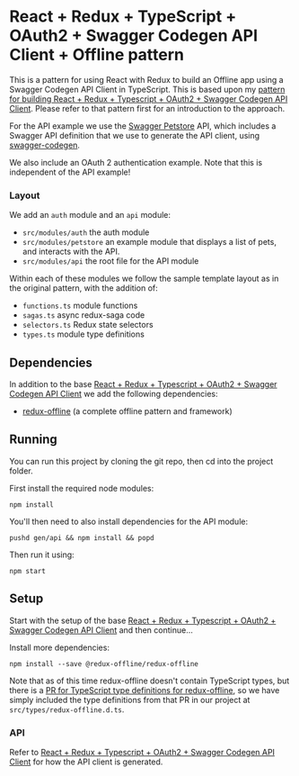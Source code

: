 # React + Redux + TypeScript + OAuth2 + Swagger Codegen API Client + Offline pattern

This is a pattern for using React with Redux to build an Offline app using a Swagger Codegen API Client in TypeScript. This is based upon my [pattern
for building React + Redux + Typescript + OAuth2 + Swagger Codegen API Client](https://github.com/karlvr/react-redux-typescript-swagger-api-pattern). Please refer to that pattern first for an introduction to the approach.

For the API example we use the [Swagger Petstore](http://petstore.swagger.io/) API, which includes a Swagger API definition that we use to generate the API client, using [swagger-codegen](https://github.com/swagger-api/swagger-codegen).

We also include an OAuth 2 authentication example. Note that this is independent of the API example!

### Layout

We add an `auth` module and an `api` module:

* `src/modules/auth` the auth module
* `src/modules/petstore` an example module that displays a list of pets, and interacts with the API.
* `src/modules/api` the root file for the API module

Within each of these modules we follow the sample template layout as in the original pattern, with the addition
of:

* `functions.ts` module functions
* `sagas.ts` async redux-saga code
* `selectors.ts` Redux state selectors
* `types.ts` module type definitions

## Dependencies

In addition to the base [React + Redux + Typescript + OAuth2 + Swagger Codegen API Client](https://github.com/karlvr/react-redux-typescript-swagger-api-pattern) we add the following dependencies:

* [redux-offline](https://github.com/redux-offline/redux-offline) (a complete offline pattern and framework)

## Running

You can run this project by cloning the git repo, then cd into the project folder.

First install the required node modules:

```
npm install
```

You'll then need to also install dependencies for the API module:

```
pushd gen/api && npm install && popd
```

Then run it using:

```
npm start
```

## Setup

Start with the setup of the base [React + Redux + Typescript + OAuth2 + Swagger Codegen API Client](https://github.com/karlvr/react-redux-typescript-swagger-api-pattern) and then
continue...

Install more dependencies:

```
npm install --save @redux-offline/redux-offline
```

Note that as of this time redux-offline doesn't contain TypeScript types, but there is a [PR for TypeScript type definitions for redux-offline](https://github.com/redux-offline/redux-offline/pull/112), so we have simply included the type definitions from that PR in our project at `src/types/redux-offline.d.ts`.

### API

Refer to [React + Redux + Typescript + OAuth2 + Swagger Codegen API Client](https://github.com/karlvr/react-redux-typescript-swagger-api-pattern#api) for how the API client is generated.
